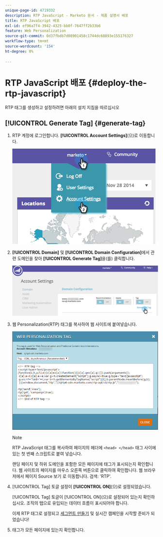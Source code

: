 ```yaml
---
unique-page-id: 4719332
description: RTP JavaScript - Marketo 문서 - 제품 설명서 배포
title: RTP JavaScript 배포
exl-id: ef96a7f4-3942-4325-bb0f-7647ff2b33b6
feature: Web Personalization
source-git-commit: 0d37fbdb7d08901458c1744dc68893e155176327
workflow-type: tm+mt
source-wordcount: '154'
ht-degree: 0%

---
```


# RTP JavaScript 배포 {#deploy-the-rtp-javascript}

RTP 태그를 생성하고 설정하려면 아래의 설치 지침을 따르십시오

## [!UICONTROL Generate Tag] {#generate-tag}

1. RTP 계정에 로그인합니다. **[!UICONTROL Account Settings]**(으)로 이동합니다.

   ![](assets/image2014-12-1-23-3a3-3a12.png)

1. **[!UICONTROL Domain]** 및 **[!UICONTROL Domain Configuration]**&#x200B;에서 관련 도메인을 찾아 **[!UICONTROL Generate Tag]**&#x200B;을(를) 클릭합니다.

   ![](assets/image2014-12-1-23-3a5-3a35.png)

1. 웹 Personalization(RTP) 태그를 복사하여 웹 사이트에 붙여넣습니다.

   ![](assets/web-personalization-tag.png)

   >[!NOTE]
   >
   >RTP JavaScript 태그를 복사하여 페이지의 헤더에 `<head> </head>` 태그 사이에 있는 첫 번째 스크립트로 붙여 넣습니다.

   랜딩 페이지 및 하위 도메인을 포함한 모든 페이지에 태그가 표시되는지 확인합니다. 웹 사이트의 페이지를 마우스 오른쪽 버튼으로 클릭하여 확인합니다. 웹 브라우저에서 페이지 Source 보기 로 이동합니다. 검색: &#39;RTP&#39;.

1. [!UICONTROL Tag] 토글 설정이 **[!UICONTROL ON]**(으)로 설정되었습니다.

   [!UICONTROL Tag] 토글이 [!UICONTROL ON]&#x200B;(으)로 설정되어 있는지 확인하십시오. 조직의 탭으로 유입되는 데이터 흐름이 표시되어야 합니다.

   이제 RTP 태그로 설정되고 [세그먼트 만들기](/help/marketo/product-docs/web-personalization/using-web-segments/create-a-basic-web-segment.md) 및 실시간 캠페인을 시작할 준비가 되었습니다!

1. 태그가 모든 페이지에 있는지 확인합니다.
